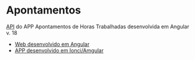 # Apontamentos

[API](https://github.com/rodrigozan/api_apontamentos) do APP Apontamentos de Horas Trabalhadas desenvolvida em Angular v. 18

- [Web desenvolvido em Angular](https://github.com/rodrigozan/web_apontamentos)
- [APP desenvolvido em Ionci/Amgular](https://github.com/rodrigozan/mobile_apontamentos)